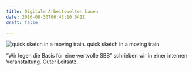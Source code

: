 ```yaml
---
title: Digitale Arbeitswelten bauen
date: 2016-08-30T06:43:10.541Z
draft: false

---
```


![quick sketch in a moving train.](https://cdn-images-1.medium.com/max/800/1*zFixCiycTzQKJtWCBZT5lQ.png)
quick sketch in a moving train.

“Wir legen die Basis für eine wertvolle SBB” schrieben wir in einer internen Veranstaltung. Guter Leitsatz.